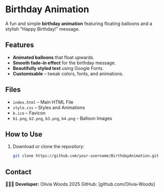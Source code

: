 # Birthday Animation

A fun and simple **birthday animation** featuring floating balloons and a stylish "Happy Birthday!" message.

## Features

- **Animated balloons** that float upwards.
- **Smooth fade-in effect** for the birthday message.
- **Beautifully styled text** using Google Fonts.
- **Customisable** – tweak colors, fonts, and animations.

## Files

- `index.html` – Main HTML File
- `style.css` – Styles and Animations
- `b.ico` – Favicon
- `b1.png`, `b2.png`, `b3.png`, `b4.png` – Balloon Images

## How to Use

1. Download or clone the repository:
   ```sh
   git clone https://github.com/your-username/BirthdayAnimation.git
   ```
   
## Contact

👩🏽‍💻 **Developer:** Olivia Woods 2025 
GitHub: [github.com/Olivia-Woods]
